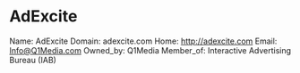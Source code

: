 
# AdExcite

Name: AdExcite
Domain: adexcite.com
Home: http://adexcite.com
Email: Info@Q1Media.com
Owned_by: Q1Media
Member_of: Interactive Advertising Bureau (IAB)
